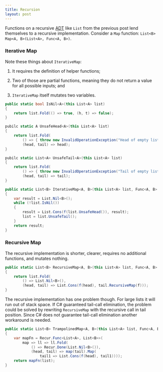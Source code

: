 ```yaml
---
title: Recursion
layout: post
---
```


Functions on a recursive [ADT](2014-05-23-adts) like `List` from the previous
post lend themselves to a recursive implementation. Consider a `Map` function:
`List<B> Map<A, B>(List<A>, Func<A, B>)`.

### Iterative Map

Note these things about `IterativeMap`:

1. It requires the definition of helper functions;

2. Two of those are partial functions, meaning they do not return a value for
   all possible inputs; and

3. `IterativeMap` itself mutates two variables.


~~~~~~~~~~~~~~~~~~~~csharp
public static bool IsNil<A>(this List<A> list)
{
    return list.Fold(() => true, (h, t) => false);
}

pubilc static A UnsafeHead<A>(this List<A> list)
{
    return list.Fold(
        () => { throw new InvalidOperationException("Head of empty list."); },
        (head, tail) => head);
}

pubilc static List<A> UnsafeTail<A>(this List<A> list)
{
    return list.Fold(
        () => { throw new InvalidOperationException("Tail of empty list."); },
        (head, tail) => tail);
}

public static List<B> IterativeMap<A, B>(this List<A> list, Func<A, B> f)
{
    var result = List.Nil<B>();
    while (!list.IsNil())
    {
        result = List.Cons(f(list.UnsafeHead()), result);
        list = list.UnsafeTail();
    }
    return result;
}
~~~~~~~~~~~~~~~~~~~~


### Recursive Map

The recursive implementation is shorter, clearer, requires no additional
functions, and mutates nothing.

~~~~~~~~~~~~~~~~~~~~csharp
public static List<B> RecursiveMap<A, B>(this List<A> list, Func<A, B> f)
{
    return list.Fold(
        () => List.Nil<B>(),
        (head, tail) => List.Cons(f(head), tail.RecursiveMap(f)));
}
~~~~~~~~~~~~~~~~~~~~

The recursive implementation has one problem though. For large lists it will run
out of stack space. If C# guaranteed tail-call elimination, the problem could be
solved by rewriting `RecursiveMap` with the recursive call in tail position.
Since C# does not guarantee tail-call elimination another workaround is needed.

~~~~~~~~~~~~~~~~~~~~csharp
public static List<B> TrampolinedMap<A, B>(this List<A> list, Func<A, B> f)
{
    var mapFn = Recur.Func<List<A>, List<B>>(
        map => ll => ll.Fold(
            () => Recur.Done(List.Nil<B>()),
            (head, tail) => map(tail).Map(
                tail1 => List.Cons(f(head), tail1))));
    return mapFn(list);
}
~~~~~~~~~~~~~~~~~~~~
